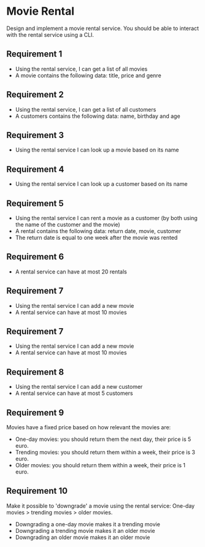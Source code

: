 # Movie Rental

Design and implement a movie rental service. You should be able to interact with the rental service using a CLI.

## Requirement 1
- Using the rental service, I can get a list of all movies
- A movie contains the following data: title, price and genre

## Requirement 2
- Using the rental service, I can get a list of all customers
- A customers contains the following data: name, birthday and age

## Requirement 3
- Using the rental service I can look up a movie based on its name

## Requirement 4
- Using the rental service I can look up a customer based on its name

## Requirement 5
- Using the rental service I can rent a movie as a customer (by both using the name of the customer and the movie)
- A rental contains the following data: return date, movie, customer
- The return date is equal to one week after the movie was rented

## Requirement 6
- A rental service can have at most 20 rentals

## Requirement 7
- Using the rental service I can add a new movie
- A rental service can have at most 10 movies

## Requirement 7
- Using the rental service I can add a new movie
- A rental service can have at most 10 movies

## Requirement 8
- Using the rental service I can add a new customer
- A rental service can have at most 5 customers

## Requirement 9
Movies have a fixed price based on how relevant the movies are:
- One-day movies: you should return them the next day, their price is 5 euro.
- Trending movies: you should return them within a week, their price is 3 euro.
- Older movies: you should return them within a week, their price is 1 euro.

## Requirement 10
Make it possible to 'downgrade' a movie using the rental service: One-day movies > trending movies > older movies.
- Downgrading a one-day movie makes it a trending movie
- Downgrading a trending movie makes it an older movie
- Downgrading an older movie makes it an older movie
